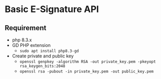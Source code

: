 # Basic E-Signature API

## Requirement

* php 8.3.x
* GD PHP extension
  * `sudo apt install php8.3-gd`
* Create private and public key 
  * `openssl genpkey -algorithm RSA -out private_key.pem -pkeyopt rsa_keygen_bits:2048`
  * `openssl rsa -pubout -in private_key.pem -out public_key.pem`
